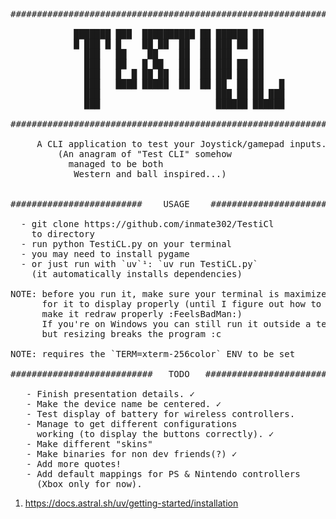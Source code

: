 <pre>
################################################################

            ███████ ███  ██████████ ██ ██████ ██    
            █ ███ █ █    ██ ██  ██  ██ ███ ██ ██    
              ███   ██    ██    ██  ██ ███    ██    
              ███   ██   █ ██   ██  ██ ███ ██ ██    
              ███   █  █ ██ ██  ██  ██ ███ ██ ██    
              ███   ████ █████  ██  ██ ██  ██ ██   █
              ███                      ███ ██ ██ ███
              ███                      ██████ ██████
  
################################################################

     A CLI application to test your Joystick/gamepad inputs.
	     (An anagram of "Test CLI" somehow 
 		   managed to be both 
 	        Western and ball inspired...)


#########################    USAGE    ##########################

  - git clone https://github.com/inmate302/TestiCl
    to directory
  - run python TestiCL.py on your terminal
  - you may need to install pygame
  - or just run with `uv`¹: `uv run TestiCL.py` 
    (it automatically installs dependencies)

NOTE: before you run it, make sure your terminal is maximized
      for it to display properly (until I figure out how to
      make it redraw properly :FeelsBadMan:)
      If you're on Windows you can still run it outside a terminal
      but resizing breaks the program :c

NOTE: requires the `TERM=xterm-256color` ENV to be set 

###########################   TODO   ###########################

   - Finish presentation details. ✓
   - Make the device name be centered. ✓
   - Test display of battery for wireless controllers.
   - Manage to get different configurations 
     working (to display the buttons correctly). ✓
   - Make different "skins"
   - Make binaries for non dev friends(?) ✓
   - Add more quotes!
   - Add default mappings for PS & Nintendo controllers
     (Xbox only for now).
</pre>

1. https://docs.astral.sh/uv/getting-started/installation
